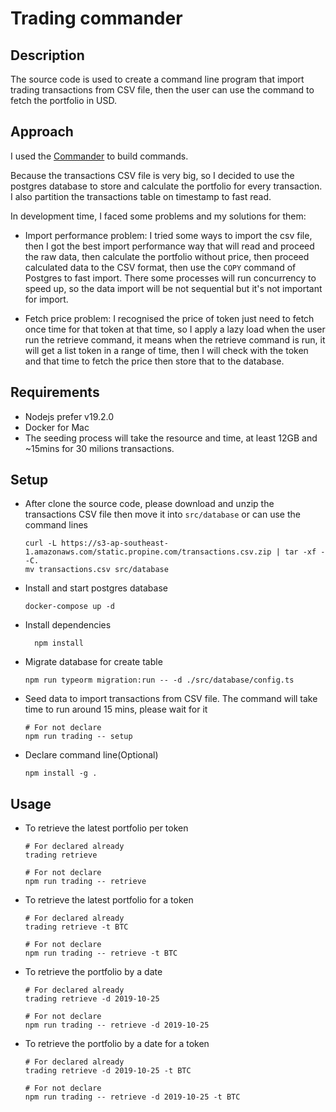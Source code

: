 # Trading commander
## Description
The source code is used to create a command line program that import trading transactions from CSV file, then the user can use the command to fetch the portfolio in USD.
## Approach
I used the [Commander](https://github.com/tj/commander.js) to build commands.

Because the transactions CSV file is very big, so I decided to use the postgres database to store and calculate the portfolio for every transaction. I also partition the transactions table on timestamp to fast read.

In development time, I faced some problems and my solutions for them:
- Import performance problem: I tried some ways to import the csv file, then I got the best import performance way that will read and proceed the raw data, then calculate the portfolio without price, then proceed calculated data to the CSV format, then use the `COPY` command of Postgres to fast import. There some processes will run concurrency to speed up, so the data import will be not sequential but it's not important for import.

- Fetch price problem: I recognised the price of token just need to fetch once time for that token at that time, so I apply a lazy load when the user run the retrieve command, it means when the retrieve command is run, it will get a list token in a range of time, then I will check with the token and that time to fetch the price then store that to the database.
## Requirements
- Nodejs prefer v19.2.0
- Docker for Mac
- The seeding process will take the resource and time, at least 12GB and ~15mins for 30 milions transactions.
## Setup
- After clone the source code, please download and unzip the transactions CSV file then move it into `src/database` or can use the command lines
  ```shell
  curl -L https://s3-ap-southeast-1.amazonaws.com/static.propine.com/transactions.csv.zip | tar -xf - -C.
  mv transactions.csv src/database 
  ```
- Install and start postgres database
  ```shell
  docker-compose up -d
  ```
- Install dependencies
  ```shell
    npm install
  ```
- Migrate database for create table
  ```shell
  npm run typeorm migration:run -- -d ./src/database/config.ts
  ```
- Seed data to import transactions from CSV file. The command will take time to run around 15 mins, please wait for it
  ```shell
  # For not declare
  npm run trading -- setup
  ```
- Declare command line(Optional)
  ```shell
  npm install -g .
  ```

## Usage
- To retrieve the latest portfolio per token
  ```shell
  # For declared already
  trading retrieve
  ```
  ```shell
  # For not declare
  npm run trading -- retrieve
  ```
- To retrieve the latest portfolio for a token
  ```shell
  # For declared already
  trading retrieve -t BTC
  ```
  ```shell
  # For not declare
  npm run trading -- retrieve -t BTC
  ```
- To retrieve the portfolio by a date
  ```shell
  # For declared already
  trading retrieve -d 2019-10-25
  ```
  ```shell
  # For not declare
  npm run trading -- retrieve -d 2019-10-25
  ```
- To retrieve the portfolio by a date for a token
  ```shell
  # For declared already
  trading retrieve -d 2019-10-25 -t BTC
  ```
  ```shell
  # For not declare
  npm run trading -- retrieve -d 2019-10-25 -t BTC
  ```
